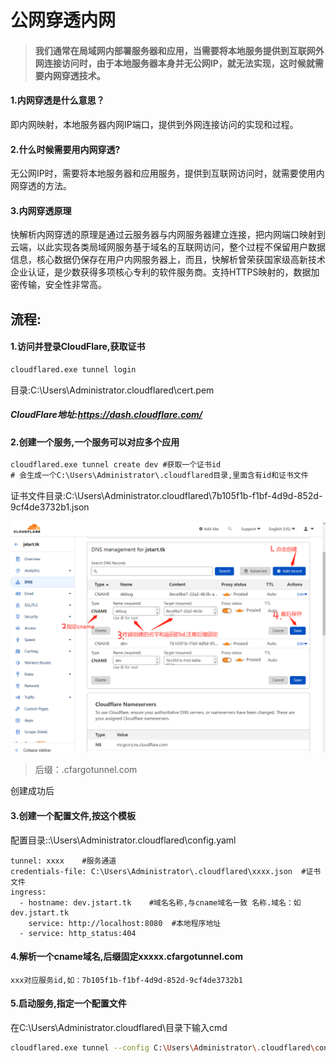 # 公网穿透内网

> #### 我们通常在局域网内部署服务器和应用，当需要将本地服务提供到互联网外网连接访问时，由于本地服务器本身并无公网IP，就无法实现，这时候就需要内网穿透技术。

#### 1.内网穿透是什么意思？

即内网映射，本地服务器内网IP端口，提供到外网连接访问的实现和过程。

#### 2.什么时候需要用内网穿透?

无公网IP时，需要将本地服务器和应用服务，提供到互联网访问时，就需要使用内网穿透的方法。

#### 3.内网穿透原理

快解析内网穿透的原理是通过云服务器与内网服务器建立连接，把内网端口映射到云端，以此实现各类局域网服务基于域名的互联网访问，整个过程不保留用户数据信息，核心数据仍保存在用户内网服务器上，而且，快解析曾荣获国家级高新技术企业认证，是少数获得多项核心专利的软件服务商。支持HTTPS映射的，数据加密传输，安全性非常高。

## 流程:

#### 1.访问并登录CloudFlare,获取证书

```cmd
cloudflared.exe tunnel login
```

目录:C:\Users\Administrator\.cloudflared\cert.pem

##### CloudFlare地址:https://dash.cloudflare.com/

#### 2.创建一个服务,一个服务可以对应多个应用

```cmd
cloudflared.exe tunnel create dev #获取一个证书id
# 会生成一个C:\Users\Administrator\.cloudflared目录,里面含有id和证书文件
```

证书文件目录:C:\Users\Administrator\.cloudflared\7b105f1b-f1bf-4d9d-852d-9cf4de3732b1.json

![image-20221129094425493](images/image-20221129094425493.png)

> 后缀：.cfargotunnel.com

创建成功后

#### 3.创建一个配置文件,按这个模板

配置目录::\Users\Administrator\.cloudflared\config.yaml

```shell
tunnel: xxxx    #服务通道
credentials-file: C:\Users\Administrator\.cloudflared\xxxx.json  #证书文件
ingress:
  - hostname: dev.jstart.tk    #域名名称,与cname域名一致 名称.域名：如dev.jstart.tk
    service: http://localhost:8080  #本地程序地址
  - service: http_status:404
```

#### 4.解析一个cname域名,后缀固定xxxxx.cfargotunnel.com

```
xxx对应服务id,如：7b105f1b-f1bf-4d9d-852d-9cf4de3732b1
```

#### 5.启动服务,指定一个配置文件

在C:\Users\Administrator\.cloudflared\目录下输入cmd

```sh
cloudflared.exe tunnel --config C:\Users\Administrator\.cloudflared\config.yaml run
```

